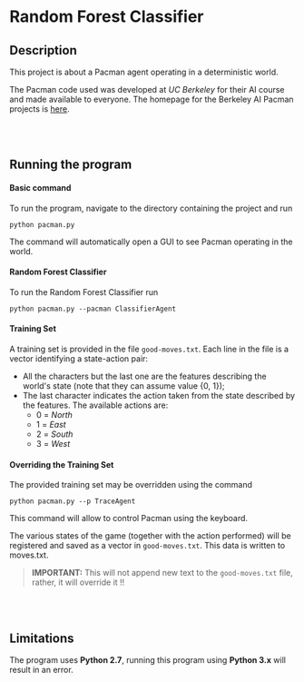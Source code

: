 # Random Forest Classifier

## Description
This project is about a Pacman agent operating in a deterministic world.

The Pacman code used was developed at *UC Berkeley* for their AI course and made available to everyone. The homepage for the Berkeley AI Pacman projects is [here](http://ai.berkeley.edu/).

<br>
<br>

## Running the program

#### Basic command
To run the program, navigate to the directory containing the project and run

    python pacman.py

The command will automatically open a GUI to see Pacman operating in the world. 

#### Random Forest Classifier
To run the Random Forest Classifier run

    python pacman.py --pacman ClassifierAgent

#### Training Set
A training set is provided in the file `good-moves.txt`. Each line in the file is a vector identifying a state-action pair:
- All the characters but the last one are the features describing the world's state (note that they can assume value {0, 1});
- The last character indicates the action taken from the state described by the features. The available actions are:
  - 0 = *North*
  - 1 = *East*
  - 2 = *South*
  - 3 = *West*


#### Overriding the Training Set
The provided training set may be overridden using the command

    python pacman.py --p TraceAgent

This command will allow to control Pacman using the keyboard. 

The various states of the game (together with the action performed) will be registered and saved as a vector in `good-moves.txt`. This data is written to moves.txt. 

> **IMPORTANT:** This will not append new text to the `good-moves.txt` file, rather, it will override it !!

<br>
<br>

## Limitations
The program uses **Python 2.7**, running this program using **Python 3.x** will result in an error.